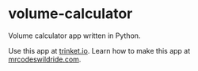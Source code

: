 # volume-calculator

Volume calculator app written in Python.

Use this app at [trinket.io](https://trinket.io/embed/python3/bfdac6ff02?outputOnly=true&start=result).
Learn how to make this app at [mrcodeswildride.com](https://www.mrcodeswildride.com/).
